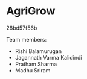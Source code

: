 # AgriGrow
 
28bd57f56b

Team members:
- Rishi Balamurugan
- Jagannath Varma Kalidindi
- Pratham Sharma
- Madhu Sriram
